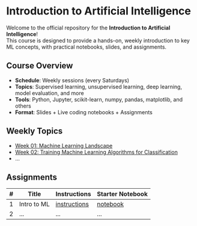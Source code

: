 # Introduction to Artificial Intelligence

Welcome to the official repository for the **Introduction to Artificial Intelligence**!  
This course is designed to provide a hands-on, weekly introduction to key ML concepts, with practical notebooks, slides, and assignments.

## Course Overview

- **Schedule**: Weekly sessions  (every Saturdays) 
- **Topics**: Supervised learning, unsupervised learning, deep learning, model evaluation, and more  
- **Tools**: Python, Jupyter, scikit-learn, numpy, pandas, matplotlib, and others  
- **Format**: Slides + Live coding notebooks + Assignments

## Weekly Topics

- [Week 01: Machine Learning Landscape](lectures/w01_ml_landscape/)
- [Week 02: Training Machine Learning Algorithms for Classification](lectures/w02_simple_ml_classification/)
- ...

## Assignments

| # | Title                | Instructions                      | Starter Notebook                   |
|---|----------------------|-----------------------------------|------------------------------------|
| 1 | Intro to ML          | [instructions](assignments/hw01_style_transfer/hw01_instructions.md) | [notebook](assignments/hw01_style_transfer/hw01_starter.ipynb) |
| 2 | ...    | ...                                | ...        |
